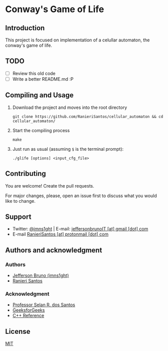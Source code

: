 # Conway's Game of Life

## Introduction

This project is focused on implementation of a celullar automaton, the conway's game of life.

## TODO
- [ ] Review this old code
- [ ] Write a better README.md :P

## Compiling and Usage

1. Download the project and moves into the root directory
    ```
    git clone https://github.com/RanieriSantos/cellular_automaton && cd cellular_automaton/
    ``` 

2. Start the compiling process
    ```
    make
    ```
3. Just run as usual (assuming `$` is the terminal prompt):
    ```
    ./glife [options] <input_cfg_file>
    ```

## Contributing
You are welcome! Create the pull requests. 

For major changes, please, open an issue first to discuss what you would like to change.

## Support
* Twitter: [@imns1ght](https://twitter.com/imns1ght) | E-mail: [jeffersonbrunoIT [at] gmail [dot] com](mailto:jeffersonbrunoit@gmail.com)
* E-mail [RanieriSantos [at] protonmail [dot] com](mailto:RanieriSantos@protonmail.com)

## Authors and acknowledgment
### Authors
* [Jefferson Bruno (imns1ght)](https://imns1ght.github.io)
* [Ranieri Santos](https://github.com/RanieriSantos)

### Acknowledgment
* [Professor Selan R. dos Santos](https://www.dimap.ufrn.br/~selan/)
* [GeeksforGeeks](https://www.geeksforgeeks.org/)
* [C++ Reference](https://en.cppreference.com/w/)

## License
[MIT](https://choosealicense.com/licenses/mit/)
